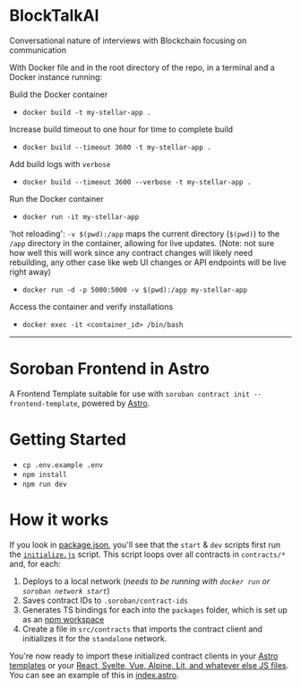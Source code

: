 # BlockTalkAI

Conversational nature of interviews with Blockchain focusing on communication

With Docker file and in the root directory of the repo, in a terminal and a Docker instance running:

Build the Docker container

- `docker build -t my-stellar-app .`

Increase build timeout to one hour for time to complete build

- `docker build --timeout 3600 -t my-stellar-app .`

Add build logs with `verbose`

- `docker build --timeout 3600 --verbose -t my-stellar-app .`

Run the Docker container

- `docker run -it my-stellar-app`

'hot reloading': `-v $(pwd):/app` maps the current directory (`$(pwd)`) to the `/app` directory in the container, allowing for live updates. (Note: not sure how well this will work since any contract changes will likely need rebuilding, any other case like web UI changes or API endpoints will be live right away)

- `docker run -d -p 5000:5000 -v $(pwd):/app my-stellar-app`

Access the container and verify installations

- `docker exec -it <container_id> /bin/bash`


---
<!-- The following is the Frontend Template's README.md -->

# Soroban Frontend in Astro

A Frontend Template suitable for use with `soroban contract init --frontend-template`, powered by [Astro](https://astro.build/).

# Getting Started

- `cp .env.example .env`
- `npm install`
- `npm run dev`

# How it works

If you look in [package.json](./package.json), you'll see that the `start` & `dev` scripts first run the [`initialize.js`](./initialize.js) script. This script loops over all contracts in `contracts/*` and, for each:

1. Deploys to a local network (_needs to be running with `docker run` or `soroban network start`_)
2. Saves contract IDs to `.soroban/contract-ids`
3. Generates TS bindings for each into the `packages` folder, which is set up as an [npm workspace](https://docs.npmjs.com/cli/v10/configuring-npm/package-json#workspaces)
4. Create a file in `src/contracts` that imports the contract client and initializes it for the `standalone` network.

You're now ready to import these initialized contract clients in your [Astro templates](https://docs.astro.build/en/core-concepts/astro-syntax/) or your [React, Svelte, Vue, Alpine, Lit, and whatever else JS files](https://docs.astro.build/en/core-concepts/framework-components/#official-ui-framework-integrations). You can see an example of this in [index.astro](./src/pages/index.astro).
